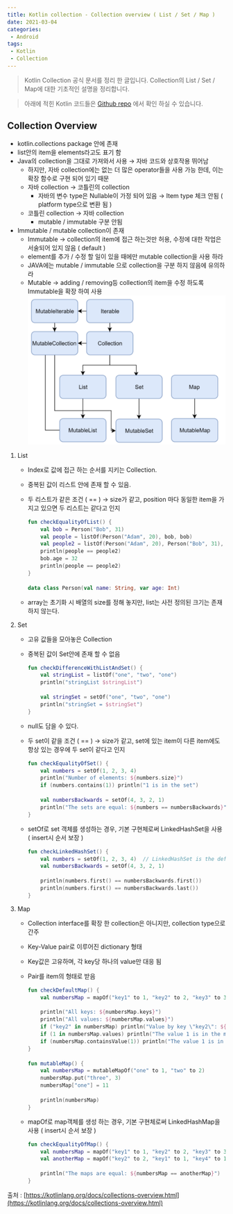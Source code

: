 ```yaml
---
title: Kotlin collection - Collection overview ( List / Set / Map )
date: 2021-03-04
categories:
 - Android
tags:
 - Kotlin
 - Collection
---
```


> Kotlin Collection 공식 문서를 정리 한 글입니다. Collection의 List / Set / Map에 대한 기초적인 설명을 정리합니다.

<!-- more -->

> 아래에 적힌 Kotlin 코드들은 [Github repo](https://github.com/kangraemin/kotlin_study/blob/master/kangraemin/collection/src/CollectionOverview.kt) 에서 확인 하실 수 있습니다. 

## Collection Overview

- kotlin.collections package 안에 존재
- list안의 item을 elements라고도 표기 함
- Java의 collection을 그대로 가져와서 사용 → 자바 코드와 상호작용 뛰어남
    - 하지만, 자바 collection에는 없는 더 많은 operator들을 사용 가능 한데, 이는 확장 함수로 구현 되어 있기 때문
    - 자바 collection → 코틀린의 collection
        - 자바의 변수 type은 Nullable이 가정 되어 있음 → Item type 체크 안됨 ( platform type으로 변환 됨 )
    - 코틀린 collection → 자바 collection
        - mutable / immutable 구분 안됨
- Immutable / mutable collection이 존재
    - Immutable → collection의 item에 접근 하는것만 허용, 수정에 대한 작업은 서술되어 있지 않음 ( default )
    - element를 추가 / 수정 할 일이 있을 때에만 mutable collection을 사용 하라
    - JAVA에는 mutable / immutable 으로 collection을 구분 하지 않음에 유의하라
    - Mutable → adding / removing등 collection의 item을 수정 하도록 Immutable을 확장 하여 사용        
    ![pic1.png](/assets/images/posts/2021-03-04-kotlin-collection/pic1.png)

1. List
    - Index로 값에 접근 하는 순서를 지키는 Collection.
    - 중복된 값이 리스트 안에 존재 할 수 있음.
    - 두 리스트가 같은 조건 ( == ) → size가 같고, position 마다 동일한 item을 가지고 있으면 두 리스트는 같다고 인지

        ```kotlin
        fun checkEqualityOfList() {
            val bob = Person("Bob", 31)
            val people = listOf(Person("Adam", 20), bob, bob)
            val people2 = listOf(Person("Adam", 20), Person("Bob", 31), bob)
            println(people == people2)
            bob.age = 32
            println(people == people2)
        }

        data class Person(val name: String, var age: Int)
        ```

    - array는 초기화 시 배열의 size를 정해 놓지만, list는 사전 정의된 크기는 존재하지 않는다.
2. Set
    - 고유 값들을 모아놓은 Collection
    - 중복된 값이 Set안에 존재 할 수 없음

        ```kotlin
        fun checkDifferenceWithListAndSet() {
            val stringList = listOf("one", "two", "one")
            println("stringList $stringList")

            val stringSet = setOf("one", "two", "one")
            println("stringSet = $stringSet")
        }
        ```

    - null도 담을 수 있다.
    - 두 set이 같을 조건 ( == ) → size가 같고, set에 있는 item이 다른 item에도 항상 있는 경우에 두 set이 같다고 인지

        ```kotlin
        fun checkEqualityOfSet() {
            val numbers = setOf(1, 2, 3, 4)
            println("Number of elements: ${numbers.size}")
            if (numbers.contains(1)) println("1 is in the set")

            val numbersBackwards = setOf(4, 3, 2, 1)
            println("The sets are equal: ${numbers == numbersBackwards}")
        }
        ```

    - setOf로 set 객체를 생성하는 경우, 기본 구현체로써 LinkedHashSet을 사용 ( insert시 순서 보장 )

        ```kotlin
        fun checkLinkedHashSet() {
            val numbers = setOf(1, 2, 3, 4)  // LinkedHashSet is the default implementation
            val numbersBackwards = setOf(4, 3, 2, 1)

            println(numbers.first() == numbersBackwards.first())
            println(numbers.first() == numbersBackwards.last())
        }
        ```

3. Map
    - Collection interface를 확장 한 collection은 아니지만, collection type으로 간주
    - Key-Value pair로 이루어진 dictionary 형태
    - Key값은 고유하며, 각 key당 하나의 value만 대응 됨
    - Pair를 item의 형태로 받음

        ```kotlin
        fun checkDefaultMap() {
            val numbersMap = mapOf("key1" to 1, "key2" to 2, "key3" to 3, "key4" to 1)

            println("All keys: ${numbersMap.keys}")
            println("All values: ${numbersMap.values}")
            if ("key2" in numbersMap) println("Value by key \"key2\": ${numbersMap["key2"]}")
            if (1 in numbersMap.values) println("The value 1 is in the map")
            if (numbersMap.containsValue(1)) println("The value 1 is in the map") // same as previous
        }

        fun mutableMap() {
            val numbersMap = mutableMapOf("one" to 1, "two" to 2)
            numbersMap.put("three", 3)
            numbersMap["one"] = 11

            println(numbersMap)
        }
        ```

    - mapOf로 map객체를 생성 하는 경우, 기본 구현체로써 LinkedHashMap을 사용 ( insert시 순서 보장 )

        ```kotlin
        fun checkEqualityOfMap() {
            val numbersMap = mapOf("key1" to 1, "key2" to 2, "key3" to 3, "key4" to 1)
            val anotherMap = mapOf("key2" to 2, "key1" to 1, "key4" to 1, "key3" to 3)

            println("The maps are equal: ${numbersMap == anotherMap}")
        }
        ```

출처 : [https://kotlinlang.org/docs/collections-overview.html](https://kotlinlang.org/docs/collections-overview.html)